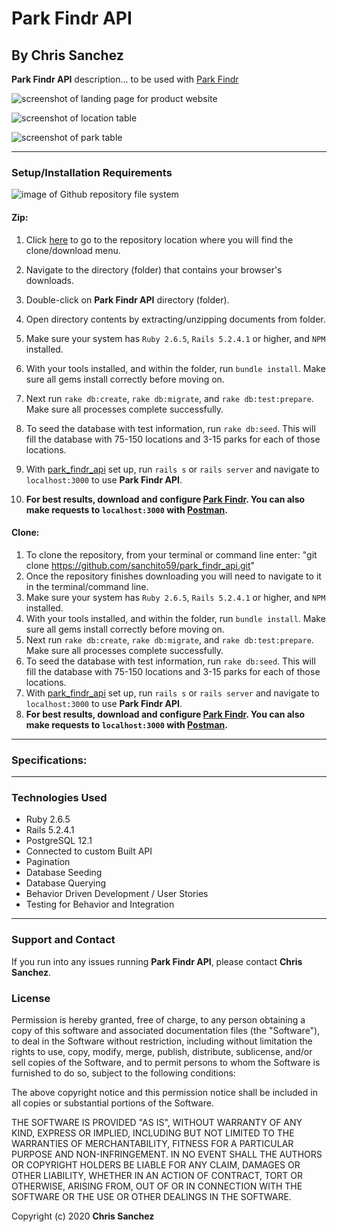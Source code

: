 # Park Findr API

## By **Chris Sanchez**


**Park Findr API** description... to be used with [Park Findr](https://github.com/sanchito59/park_finder_front_end.git)

![screenshot of landing page for product website](https://i.imgur.com/pgWVWt6.png "read")


![screenshot of location table](https://i.imgur.com/O9waQzI.png "read")
  
    
![screenshot of park table](https://i.imgur.com/NUjgyV4.png "read")
- - - -
### Setup/Installation Requirements

![image of Github repository file system](https://i.imgur.com/UStodOA.jpg "read")

#### Zip:

1. Click [here](https://github.com/sanchito59/park_findr_api.git) to go to the repository location where you will find the clone/download menu.

 2. Navigate to the directory (folder) that contains your browser's downloads.
 3. Double-click on **Park Findr API** directory (folder).
 4. Open directory contents by extracting/unzipping documents from folder.
 3. Make sure your system has `Ruby 2.6.5`, `Rails 5.2.4.1` or higher, and `NPM` installed.
 4. With your tools installed, and within the folder, run `bundle install`. Make sure all gems install correctly before moving on.
 5. Next run `rake db:create`, `rake db:migrate`, and `rake db:test:prepare`. Make sure all processes complete successfully.
 6. To seed the database with test information, run `rake db:seed`. This will fill the database with 75-150 locations and 3-15 parks for each of those locations.
 5. With [park_findr_api](https://github.com/sanchito59/park_finder_api.git) set up, run `rails s` or `rails server` and navigate to `localhost:3000` to use **Park Findr API**.
 7. **For best results, download and configure [Park Findr](https://github.com/sanchito59/park_finder_front_end.git). You can also make requests to `localhost:3000` with [Postman](https://www.getpostman.com/).**

#### Clone:

 1. To clone the repository, from your terminal or command line enter: "git clone https://github.com/sanchito59/park_findr_api.git"
 2. Once the repository finishes downloading you will need to navigate to it in the terminal/command line.
 3. Make sure your system has `Ruby 2.6.5`, `Rails 5.2.4.1` or higher, and `NPM` installed.
 4. With your tools installed, and within the folder, run `bundle install`. Make sure all gems install correctly before moving on.
 5. Next run `rake db:create`, `rake db:migrate`, and `rake db:test:prepare`. Make sure all processes complete successfully.
 6. To seed the database with test information, run `rake db:seed`. This will fill the database with 75-150 locations and 3-15 parks for each of those locations.
 5. With [park_findr_api](https://github.com/sanchito59/park_finder_api.git) set up, run `rails s` or `rails server` and navigate to `localhost:3000` to use **Park Findr API**.
 7. **For best results, download and configure [Park Findr](https://github.com/sanchito59/park_finder_front_end.git.). You can also make requests to `localhost:3000` with [Postman](https://www.getpostman.com/).**

- - - -

### Specifications:

<!-- |Behavior|Input|Output|
|---|---|---|
|(Read/GET)|User is on the homepage. |Homepage displays featured locations and navigation to view all locations. |
|(Create/POST) User adds a product to the catalogue of locations. |'Vasiva HVAC Comp'|The corresponding pages now have the product added and so does the database. The user is shown a message to inform them of the successful creation.|
|(Read/GET)|User is on the product page. |Product page displays a list of all locations. Included is the ability to create locations.|
|(Update/PATCH) User changes the product. |'Fire System Alarms'|All pages reflect the changes and so does the database.|
|(Create/POST) User adds a review to the product. |Reviews contain information such as author, review text, and rating.|The product page now has the review added and so does the database. The user is shown a message to inform them of successfully changes.|
|(Update/PATCH) User changes the review's author. |'Michael Smith'|The product page now reflects the changes and so does the database. The user is shown a message to inform them of successful changes.|
|(Delete/DELETE) The user removes a review from a product. |Review for 'Fire System Alarms' is deleted.|The product page now reflects the changes and so does the database. The user is shown a message to inform them of successful changes.|
|(Delete/DELETE) The user deletes a product. |'Fire System Alarms'|The database and all corresponding pages no longer have the product.| -->
- - - -

### Technologies Used

 - Ruby 2.6.5
 - Rails 5.2.4.1
 - PostgreSQL 12.1
 - Connected to custom Built API
 - Pagination
 - Database Seeding
 - Database Querying
 - Behavior Driven Development / User Stories
 - Testing for Behavior and Integration

- - - -
### Support and Contact

If you run into any issues running **Park Findr API**, please contact **Chris Sanchez**.

### License

Permission is hereby granted, free of charge, to any person obtaining a copy of this software and associated documentation files (the "Software"), to deal in the Software without restriction, including without limitation the rights to use, copy, modify, merge, publish, distribute, sublicense, and/or sell copies of the Software, and to permit persons to whom the Software is furnished to do so, subject to the following conditions:

The above copyright notice and this permission notice shall be included in all copies or substantial portions of the Software.

THE SOFTWARE IS PROVIDED "AS IS", WITHOUT WARRANTY OF ANY KIND, EXPRESS OR IMPLIED, INCLUDING BUT NOT LIMITED TO THE WARRANTIES OF MERCHANTABILITY, FITNESS FOR A PARTICULAR PURPOSE AND NON-INFRINGEMENT. IN NO EVENT SHALL THE AUTHORS OR COPYRIGHT HOLDERS BE LIABLE FOR ANY CLAIM, DAMAGES OR OTHER LIABILITY, WHETHER IN AN ACTION OF CONTRACT, TORT OR OTHERWISE, ARISING FROM, OUT OF OR IN CONNECTION WITH THE SOFTWARE OR THE USE OR OTHER DEALINGS IN THE SOFTWARE.

Copyright (c) 2020 **Chris Sanchez**
